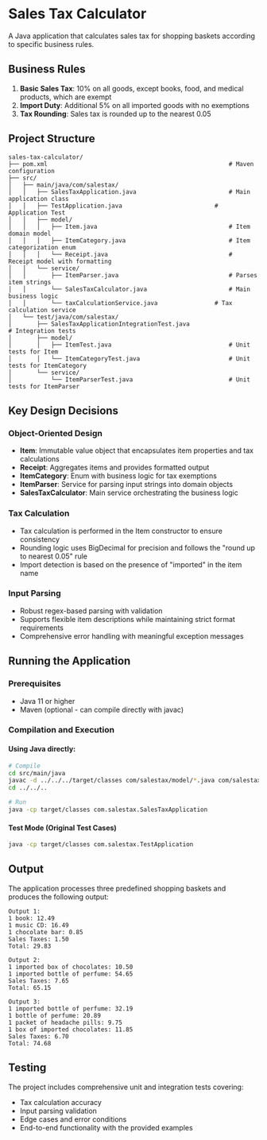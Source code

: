 # Sales Tax Calculator

A Java application that calculates sales tax for shopping baskets according to specific business rules.

## Business Rules

1. **Basic Sales Tax**: 10% on all goods, except books, food, and medical products, which are exempt
2. **Import Duty**: Additional 5% on all imported goods with no exemptions
3. **Tax Rounding**: Sales tax is rounded up to the nearest 0.05

## Project Structure

```
sales-tax-calculator/
├── pom.xml                                    			      # Maven configuration
├── src/
│   ├── main/java/com/salestax/
│   │   ├── SalesTaxApplication.java          			      # Main application class
│   │   ├── TestApplication.java                          # Application Test
│   │   ├── model/
│   │   │   ├── Item.java                     			      # Item domain model
│   │   │   ├── ItemCategory.java             			      # Item categorization enum
│   │   │   └── Receipt.java                  			      # Receipt model with formatting
│   │   └── service/
│   │       ├── ItemParser.java               			      # Parses item strings
│   │       └── SalesTaxCalculator.java       			      # Main business logic
│   │       └── taxCalculationService.java                # Tax calculation service
│   └── test/java/com/salestax/
│       ├── SalesTaxApplicationIntegrationTest.java                   # Integration tests
│       ├── model/
│       │   ├── ItemTest.java                 			      # Unit tests for Item
│       │   └── ItemCategoryTest.java         			      # Unit tests for ItemCategory
│       └── service/
│           └── ItemParserTest.java           			      # Unit tests for ItemParser
```

## Key Design Decisions

### Object-Oriented Design
- **Item**: Immutable value object that encapsulates item properties and tax calculations
- **Receipt**: Aggregates items and provides formatted output
- **ItemCategory**: Enum with business logic for tax exemptions
- **ItemParser**: Service for parsing input strings into domain objects
- **SalesTaxCalculator**: Main service orchestrating the business logic

### Tax Calculation
- Tax calculation is performed in the Item constructor to ensure consistency
- Rounding logic uses BigDecimal for precision and follows the "round up to nearest 0.05" rule
- Import detection is based on the presence of "imported" in the item name

### Input Parsing
- Robust regex-based parsing with validation
- Supports flexible item descriptions while maintaining strict format requirements
- Comprehensive error handling with meaningful exception messages

## Running the Application

### Prerequisites
- Java 11 or higher
- Maven (optional - can compile directly with javac)

### Compilation and Execution

#### Using Java directly:
```bash
# Compile
cd src/main/java
javac -d ../../../target/classes com/salestax/model/*.java com/salestax/service/*.java com/salestax/*.java
cd ../../..

# Run
java -cp target/classes com.salestax.SalesTaxApplication
```

#### Test Mode (Original Test Cases)
```bash
java -cp target/classes com.salestax.TestApplication
```

## Output

The application processes three predefined shopping baskets and produces the following output:

```
Output 1:
1 book: 12.49
1 music CD: 16.49
1 chocolate bar: 0.85
Sales Taxes: 1.50
Total: 29.83

Output 2:
1 imported box of chocolates: 10.50
1 imported bottle of perfume: 54.65
Sales Taxes: 7.65
Total: 65.15

Output 3:
1 imported bottle of perfume: 32.19
1 bottle of perfume: 20.89
1 packet of headache pills: 9.75
1 box of imported chocolates: 11.85
Sales Taxes: 6.70
Total: 74.68
```

## Testing

The project includes comprehensive unit and integration tests covering:
- Tax calculation accuracy
- Input parsing validation
- Edge cases and error conditions
- End-to-end functionality with the provided examples
